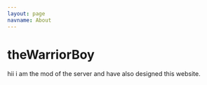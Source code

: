 ```yaml
---
layout: page
navname: About
---
```


# theWarriorBoy
hii i am the mod of the server
and have also designed this website.

